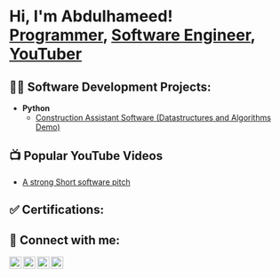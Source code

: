 <h1>Hi, I'm Abdulhameed! <br/><a href="https://github.com/Vbdulhvm33d">Programmer</a>, <a href="https://www.linkedin.com/in/abdulhameed-adegoke-5284661ab">Software Engineer</a>, <a href="https://www.youtube.com/@That_Efficient_Abdul">YouTuber</a></h1>

<h2>👨‍💻 Software Development Projects:</h2>

- <b>Python</b>
  - [Construction Assistant Software (Datastructures and Algorithms Demo)](https://github.com/Vbdulhvm33d/Buildsure)

<h2>📺 Popular YouTube Videos</h2>

- [A strong Short software pitch](https://youtu.be/yqLQt_m56jw)

<h2>✅ Certifications:</h2>


<h2> 🤳 Connect with me:</h2>

[<img align="left" alt="Vbdulhvm33d | YouTube" width="22px" src="https://cdn.jsdelivr.net/npm/simple-icons@v3/icons/youtube.svg" />][youtube]
[<img align="left" alt="Vbdulhvm33d | Twitter" width="22px" src="https://cdn.jsdelivr.net/npm/simple-icons@v3/icons/twitter.svg" />][twitter]
[<img align="left" alt="Vbdulhvm33d | LinkedIn" width="22px" src="https://cdn.jsdelivr.net/npm/simple-icons@v3/icons/linkedin.svg" />][linkedin]
[<img align="left" alt="Vbdulhvm33d | Instagram" width="22px" src="https://cdn.jsdelivr.net/npm/simple-icons@v3/icons/instagram.svg" />][instagram]

[twitter]: https://x.com/Tha_Effic_Abdul
[youtube]: https://www.youtube.com/@That_Efficient_Abdul
[instagram]: https://www.instagram.com/that_efficient_abdul/
[linkedin]: https://www.linkedin.com/in/abdulhameed-adegoke-5284661ab

<!--
**joshmadakor1/joshmadakor1** is a ✨ _special_ ✨ repository because its `README.md` (this file) appears on your GitHub profile.

Here are some ideas to get you started:

- 🔭 I’m currently working on ...
- 🌱 I’m currently learning ...
- 👯 I’m looking to collaborate on ...
- 🤔 I’m looking for help with ...
- 💬 Ask me about ...
- 📫 How to reach me: ...
- 😄 Pronouns: ...
- ⚡ Fun fact: ...
-->

